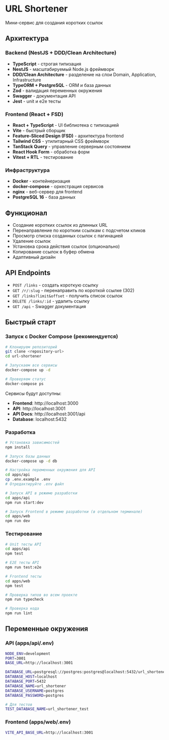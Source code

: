 # URL Shortener

Мини-сервис для создания коротких ссылок

## Архитектура

### Backend (NestJS + DDD/Clean Architecture)
- **TypeScript** - строгая типизация
- **NestJS** - масштабируемый Node.js фреймворк
- **DDD/Clean Architecture** - разделение на слои Domain, Application, Infrastructure
- **TypeORM + PostgreSQL** - ORM и база данных
- **Zod** - валидация переменных окружения
- **Swagger** - документация API
- **Jest** - unit и e2e тесты

### Frontend (React + FSD)
- **React + TypeScript** - UI библиотека с типизацией
- **Vite** - быстрый сборщик
- **Feature-Sliced Design (FSD)** - архитектура frontend
- **Tailwind CSS** - утилитарный CSS фреймворк
- **TanStack Query** - управление серверным состоянием
- **React Hook Form** - обработка форм
- **Vitest + RTL** - тестирование

### Инфраструктура
- **Docker** - контейнеризация
- **docker-compose** - оркестрация сервисов
- **nginx** - веб-сервер для frontend
- **PostgreSQL 16** - база данных

## Функционал

- Создание коротких ссылок из длинных URL
- Перенаправление по коротким ссылкам с подсчетом кликов
- Просмотр списка созданных ссылок с пагинацией
- Удаление ссылок
- Установка срока действия ссылок (опционально)
- Копирование ссылок в буфер обмена
-  Адаптивный дизайн

## API Endpoints

- `POST /links` - создать короткую ссылку
- `GET /r/:slug` - перенаправить по короткой ссылке (302)
- `GET /links?limit&offset` - получить список ссылок
- `DELETE /links/:id` - удалить ссылку
- `GET /api` - Swagger документация

## Быстрый старт

### Запуск с Docker Compose (рекомендуется)

```bash
# Клонируем репозиторий
git clone <repository-url>
cd url-shortener

# Запускаем все сервисы
docker-compose up -d

# Проверяем статус
docker-compose ps
```

Сервисы будут доступны:
- **Frontend**: http://localhost:3000
- **API**: http://localhost:3001
- **API Docs**: http://localhost:3001/api
- **Database**: localhost:5432

### Разработка

```bash
# Установка зависимостей
npm install

# Запуск базы данных
docker-compose up -d db

# Настройка переменных окружения для API
cd apps/api
cp .env.example .env
# Отредактируйте .env файл

# Запуск API в режиме разработки
cd apps/api
npm run start:dev

# Запуск Frontend в режиме разработки (в отдельном терминале)
cd apps/web
npm run dev
```

### Тестирование

```bash
# Unit тесты API
cd apps/api
npm test

# E2E тесты API
npm run test:e2e

# Frontend тесты
cd apps/web
npm test

# Проверка типов во всем проекте
npm run typecheck

# Проверка кода
npm run lint
```

## Переменные окружения

### API (apps/api/.env)

```bash
NODE_ENV=development
PORT=3001
BASE_URL=http://localhost:3001

DATABASE_URL=postgresql://postgres:postgres@localhost:5432/url_shortener
DATABASE_HOST=localhost
DATABASE_PORT=5432
DATABASE_NAME=url_shortener
DATABASE_USERNAME=postgres
DATABASE_PASSWORD=postgres

# Для тестов
TEST_DATABASE_NAME=url_shortener_test
```

### Frontend (apps/web/.env)

```bash
VITE_API_BASE_URL=http://localhost:3001
```
